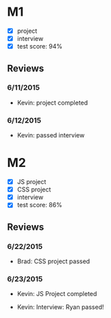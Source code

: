 # M1

- [x] project
- [x] interview
- [x] test score: 94%

## Reviews

### 6/11/2015

- Kevin: project completed

### 6/12/2015

- Kevin: passed interview

# M2

- [x] JS project
- [x] CSS project
- [x] interview
- [x] test score: 86%

## Reviews

### 6/22/2015

- Brad: CSS project passed

### 6/23/2015

- Kevin: JS Project completed

- Kevin: Interview: Ryan passed!
